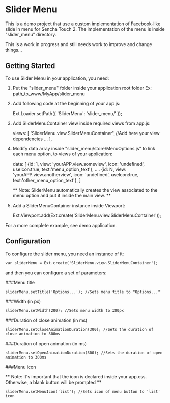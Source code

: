 Slider Menu
===============

This is a demo project that use a custom implementation of Facebook-like slide in menu for Sencha Touch 2. 
The implementation of the menu is inside "slider_menu" directory.

This is a work in progress and still needs work to improve and change things...

Getting Started
---------------

To use Slider Menu in your application, you need:

1. Put the "slider_menu" folder inside your application root folder Ex: path_to_www/MyApp/slider_menu 

2. Add following code at the beginning of your app.js:

    Ext.Loader.setPath({
	    'SliderMenu': 'slider_menu/'
	});

3. Add SliderMenuContainer view inside required views from app.js:

	 views: [
        'SliderMenu.view.SliderMenuContainer',
        //Add here your view dependencies
        ...
    ],

4. Modify data array inside "slider_menu/store/MenuOptions.js" to link each menu option, to views of your application:

	data: [
		{id: 1, view: 'yourAPP.view.someview', icon: 'undefined', useIcon:true, text:'menu_option_text'},
		....
		{id: N, view: 'yourAPP.view.anotherview', icon: 'undefined', useIcon:true, text:'other_menu_option_text'},
	]

	** Note: SliderMenu automatically creates the view associated to the menu option and put it inside the main view. **

5. Add a SliderMenuContainer instance inside Viewport:
	
	Ext.Viewport.add(Ext.create('SliderMenu.view.SliderMenuContainer'));

For a more complete example, see demo application.

Configuration
---------------
To configure the slider menu, you need an instance of it:

	var sliderMenu = Ext.create('SliderMenu.view.SliderMenuContainer');

and then you can configure a set of parameters:

###Menu title 

	sliderMenu.setTitle('Options...'); //Sets menu title to "Options..."

###Width (in px)

	sliderMenu.setWidth(200); //Sets menu width to 200px

###Duration of close animation (in ms)

	sliderMenu.setCloseAnimationDuration(300); //Sets the duration of close animation to 300ms

###Duration of open animation (in ms)

	sliderMenu.setOpenAnimationDuration(300); //Sets the duration of open animation to 300ms

###Menu icon

** Note: It's important that the icon is declared inside your app.css. Otherwise, a blank button will be prompted **
	
	sliderMenu.setMenuIcon('list'); //Sets icon of menu button to 'list' icon


